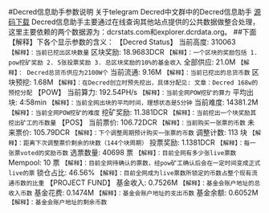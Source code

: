 #Decred信息助手参数说明
关于telegram Decred中文群中的Decred信息助手
[源码下载](https://github.com/0x5826/decred_cn_bot)
Decred信息助手主要通过在线查询其他站点提供的公共数据做整合处理，这里主要依赖的两个数据源为：dcrstats.com和explorer.dcrdata.org。
##下面【解释】下各个显示参数的含义：
 【Decred Status】
  当前高度: 310063  
    `【解释】：当前已挖出区块数量`
  区块奖励: 18.9683DCR
    `【解释】：一个区块的奖励包括
    1. pow挖矿奖励
    2. 5张投票奖励
    3. 总区块奖励的10%的基金收入`
  全部供应: 21.0M
  `【解释】：
    Decred总货币供应为2100W个`
  当前流通: 9.16M
  `【解释】：当前已挖出的总货币数`
  区块预挖: 1.68M
  `【解释】：在Decred创立时预先挖出，具体分配见:
  文章：Decred 168w的预挖分配`
 【POW】
  当前算力: 192.54PH/s
  `【解释】：当前全网POW挖矿的算力`
  平均出块: 4:58min
  `【解释】：当前全网出块的平均时间，理想状态是5分钟`
  当前难度: 14381.2M
  `【解释】：当前全网POW挖矿的难度`
  挖矿奖励: 11.381DCR
  `【解释】：当前挖出一个块奖励其挖出矿工的币数量`
 【POS】
  当前票价: 106.72DCR
  `【解释】：当前购买一张票的币数`
  未来票价: 105.79DCR
  `【解释】：下个调整周期预计购买一张票的币数`
  调整计数: 113 块
  `【解释】：距离下次调整票价剩余的块数（144个块周期）`
  投票奖励: 1.1381DCR
  `【解释】：每一张票voted的奖励币数`
  选票数量: 40698 票
  `【解释】：目前全网有多少张live票数`
  Mempool: 10 票
  `【解释】：目前全网待确认的票数，经pow矿工确认后会在一定时间变成正式live的票`
  锁仓占比: 46.56%
  `【解释】：目前全网成为live票数所锁定的币数占整个现有流通币数的比重`
 【PROJECT FUND】
  基金收入: 0.7526M
  `【解释】：基金会账户地址的总收入币数`
  基金花费: 0.1474M
    `【解释】：基金会账户地址的支出币数`
  基金余额: 0.6052M
  `【解释】：基金会账户地址的剩余币数`